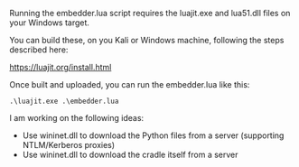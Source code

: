 Running the embedder.lua script requires the luajit.exe and lua51.dll files on your Windows target.

You can build these, on you Kali or Windows machine, following the steps described here:

https://luajit.org/install.html

Once built and uploaded, you can run the embedder.lua like this:

`.\luajit.exe .\embedder.lua`

I am working on the following ideas:

+ Use wininet.dll to download the Python files from a server (supporting NTLM/Kerberos proxies)
+ Use wininet.dll to download the cradle itself from a server
